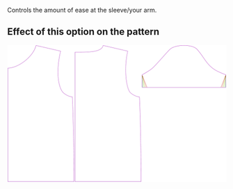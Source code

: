 Controls the amount of ease at the sleeve/your arm.

## Effect of this option on the pattern

![This image shows the effect of this option by superimposing several variants that have a different value for this option](teagan_sleeveease_sample.svg "Effect of this option on the pattern")

